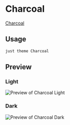 # Charcoal

[Charcoal](#)

## Usage

```bash
just theme Charcoal
```

## Preview

### Light

![Preview of Charcoal Light](preview-light.png)

### Dark

![Preview of Charcoal Dark](preview-dark.png)
